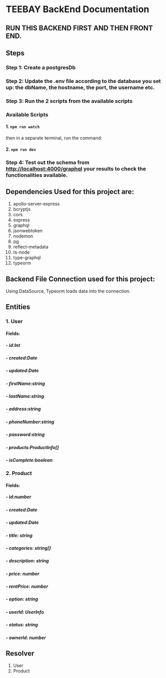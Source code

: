 # TEEBAY BackEnd Documentation

## RUN THIS BACKEND FIRST AND THEN FRONT END.

## Steps

### Step 1: Create a postgresDb

### Step 2: Update the .env file according to the database you set up: the dbName, the hostname, the port, the username etc.

### Step 3: Run the 2 scripts from the available scripts

### Available Scripts

#### 1. `npm run watch`

then in a separate terminal, run the command:

#### 2. `npm run dev`

### Step 4: Test out the schema from [http://localhost:4000/graphql](http://localhost:4000/graphql) your results to check the functionalities available.

## Dependencies Used for this project are:

1.  apollo-server-express
2.  bcryptjs
3.  cors
4.  express
5.  graphql
6.  jsonwebtoken
7.  nodemon
8.  pg
9.  reflect-metadata
10. ts-node
11. type-graphql
12. typeorm

## Backend File Connection used for this project:

Using DataSource, Typeorm loads data into the connection.

## Entities

### 1. User

#### Fields:

##### - id:Int

##### - created:Date

##### - updated:Date

##### - firstName:string

##### - lastName:string

##### - address:string

##### - phoneNumber:string

##### - password:string

##### - products:ProductInfo[]

##### - isComplete:boolean

### 2. Product

#### Fields:

##### - id:number

##### - created:Date

##### - updated:Date

##### - title: string

##### - categories: string[]

##### - description: string

##### - price: number

##### - rentPrice: number

##### - option: string

##### - userId: UserInfo

##### - status: string

##### - ownerId: number

## Resolver

1.  User
2.  Product

